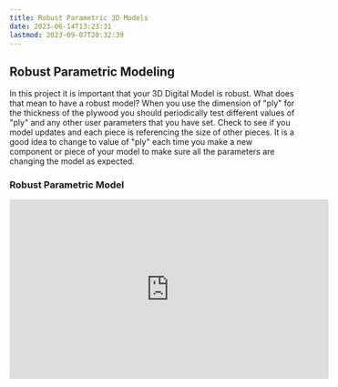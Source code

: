 ```yaml
---
title: Robust Parametric 3D Models
date: 2023-06-14T13:23:31
lastmod: 2023-09-07T20:32:39
---
```


## Robust Parametric Modeling

In this project it is important that your 3D Digital Model is robust. What does that mean to have a robust model? When you use the dimension of "ply" for the thickness of the plywood you should periodically test different values of "ply" and any other user parameters that you have set. Check to see if you model updates and each piece is referencing the size of other pieces. It is a good idea to change to value of "ply" each time you make a new component or piece of your model to make sure all the parameters are changing the model as expected.

<div class="video-grid">
<div class="video-card">

### Robust Parametric Model

<div class="iframe-16-9-container">
<iframe class="youTubeIframe" width="560" height="315" src="https://www.youtube.com/embed/QyylTzMDa54" title="YouTube video player" frameborder="0" allow="accelerometer; autoplay; clipboard-write; encrypted-media; gyroscope; picture-in-picture; web-share" allowfullscreen></iframe>
</div>
</div>

</div>
